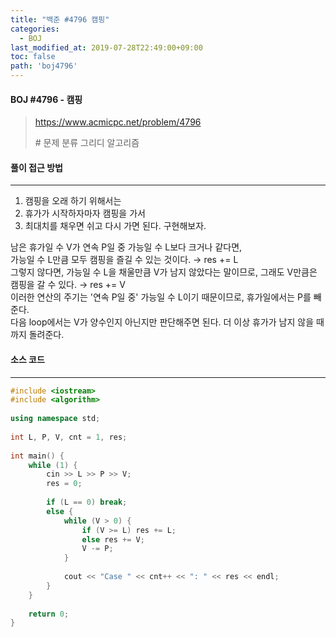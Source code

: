 ```yaml
---
title: "백준 #4796 캠핑"
categories: 
  - BOJ
last_modified_at: 2019-07-28T22:49:00+09:00
toc: false
path: 'boj4796'
---
```


#### BOJ #4796 - 캠핑

> https://www.acmicpc.net/problem/4796
>
> \# 문제 분류
> 그리디 알고리즘



#### 풀이 접근 방법 

---

1. 캠핑을 오래 하기 위해서는
2. 휴가가 시작하자마자 캠핑을 가서
3. 최대치를 채우면 쉬고 다시 가면 된다. 구현해보자.

남은 휴가일 수 V가 연속 P일 중 가능일 수 L보다 크거나 같다면,<br>가능일 수 L만큼 모두 캠핑을 즐길 수 있는 것이다. → res += L<br>그렇지 않다면, 가능일 수 L을 채울만큼 V가 남지 않았다는 말이므로, 그래도 V만큼은 캠핑을 갈 수 있다. → res += V<br>이러한 연산의 주기는 '연속 P일 중' 가능일 수 L이기 때문이므로, 휴가일에서는 P를 빼준다.<br>다음 loop에서는 V가 양수인지 아닌지만 판단해주면 된다. 더 이상 휴가가 남지 않을 때까지 돌려준다.



#### 소스 코드

---

``` c++
#include <iostream>
#include <algorithm>
 
using namespace std;
 
int L, P, V, cnt = 1, res;
 
int main() {
    while (1) {
        cin >> L >> P >> V;
        res = 0;
 
        if (L == 0) break;
        else {
            while (V > 0) {
                if (V >= L) res += L;
                else res += V;
                V -= P;
            }
 
            cout << "Case " << cnt++ << ": " << res << endl;
        }
    }
 
    return 0;
}
```

